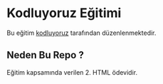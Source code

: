 # Kodluyoruz Eğitimi
Bu eğitim [kodluyoruz](https://www.kodluyoruz.org) tarafından düzenlenmektedir.
## Neden Bu Repo ?
Eğitim kapsamında verilen 2. HTML ödevidir.